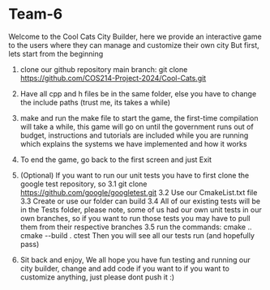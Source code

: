 # Team-6
Welcome to the Cool Cats City Builder, here we provide an interactive game to the users where they can manage and customize their own city But first, lets start from the beginning

1. clone our github repository main branch: git clone https://github.com/COS214-Project-2024/Cool-Cats.git

2. Have all cpp and h files be in the same folder, else you have to change the include paths (trust me, its takes a while)

3. make and run the make file to start the game, the first-time compilation will take a while, this game will go on until the government runs out of budget, instructions and tutorials are included while you are running which explains the systems we have implemented and how it works

4. To end the game, go back to the first screen and just Exit

5. (Optional) If you want to run our unit tests you have to first clone the google test repository, so 3.1 git clone https://github.com/google/googletest.git 3.2 Use our CmakeList.txt file 3.3 Create or use our folder can build 3.4 All of our existing tests will be in the Tests folder, please note, some of us had our own unit tests in our own branches, so if you want to run those tests you may have to pull them from their respective branches 3.5 run the commands: cmake .. cmake --build . ctest Then you will see all our tests run (and hopefully pass)

6. Sit back and enjoy, We all hope you have fun testing and running our city builder, change and add code if you want to if you want to customize anything, just please dont push it :)
